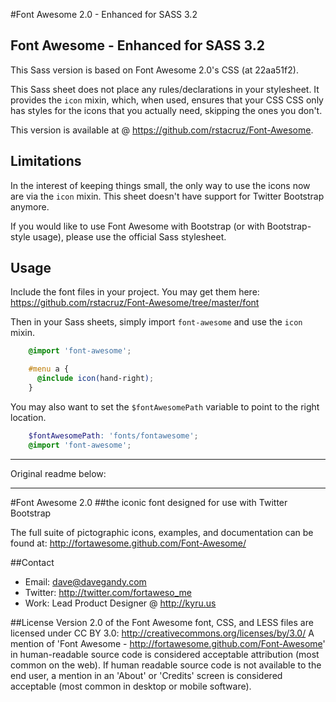 #Font Awesome 2.0 - Enhanced for SASS 3.2

Font Awesome - Enhanced for SASS 3.2
------------------------------------

This Sass version is based on Font Awesome 2.0's CSS (at 22aa51f2).

This Sass sheet does not place any rules/declarations in your stylesheet.
It provides the `icon` mixin, which, when used, ensures that your CSS CSS
only has styles for the icons that you actually need, skipping the ones you
don't.

This version is available at @ https://github.com/rstacruz/Font-Awesome.

Limitations
-----------

In the interest of keeping things small, the only way to use the icons now
are via the `icon` mixin. This sheet doesn't have support for Twitter
Bootstrap anymore.

If you would like to use Font Awesome with Bootstrap (or with
Bootstrap-style usage), please use the official Sass stylesheet.

Usage
-----

Include the font files in your project. You may get them here:
https://github.com/rstacruz/Font-Awesome/tree/master/font

Then in your Sass sheets, simply import `font-awesome` and use the `icon`
mixin.

``` scss
    @import 'font-awesome';

    #menu a {
      @include icon(hand-right);
    }
```

You may also want to set the `$fontAwesomePath` variable to point to the right location.

``` scss
    $fontAwesomePath: 'fonts/fontawesome';
    @import 'font-awesome';
```

-----

Original readme below:

-----

#Font Awesome 2.0
##the iconic font designed for use with Twitter Bootstrap

The full suite of pictographic icons, examples, and documentation can be found at:
http://fortawesome.github.com/Font-Awesome/

##Contact
- Email: dave@davegandy.com
- Twitter: http://twitter.com/fortaweso_me
- Work: Lead Product Designer @ http://kyru.us

##License
Version 2.0 of the Font Awesome font, CSS, and LESS files are licensed under CC BY 3.0:
http://creativecommons.org/licenses/by/3.0/
A mention of 'Font Awesome - http://fortawesome.github.com/Font-Awesome'
in human-readable source code is considered acceptable attribution (most common on the
web). If human readable source code is not available to the end user, a mention in an 'About' 
or 'Credits' screen is considered acceptable (most common in desktop or mobile software).
